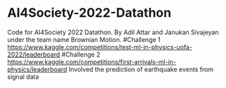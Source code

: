 # AI4Society-2022-Datathon
Code for AI4Society 2022 Datathon. 
By Adil Attar and Janukan Sivajeyan under the team name Brownian Motion.
#Challenge 1
https://www.kaggle.com/competitions/test-ml-in-physics-uofa-2022/leaderboard
#Challenge 2
https://www.kaggle.com/competitions/first-arrivals-ml-in-physics/leaderboard
Involved the prediction of earthquake events from signal data
